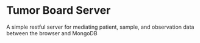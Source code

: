 # Tumor Board Server

A simple restful server for mediating patient, sample, and observation data between the browser and MongoDB
